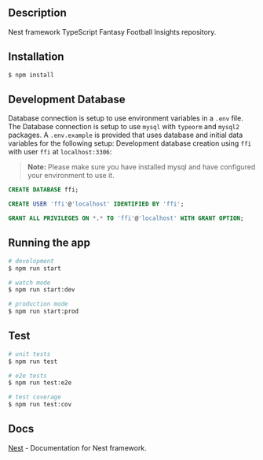 ## Description

Nest framework TypeScript Fantasy Football Insights repository.

## Installation

```bash
$ npm install
```

## Development Database

Database connection is setup to use environment variables in a `.env` file.
The Database connection is setup to use `mysql` with `typeorm` and `mysql2` packages.
A `.env.example` is provided that uses database and initial data variables for the following setup:
Development database creation using `ffi` with user `ffi` at `localhost:3306`:

> **Note:** Please make sure you have installed mysql and have configured your environment to use it.

```sql
CREATE DATABASE ffi;
```

```sql
CREATE USER 'ffi'@'localhost' IDENTIFIED BY 'ffi';
```

```sql
GRANT ALL PRIVILEGES ON *.* TO 'ffi'@'localhost' WITH GRANT OPTION;
```

## Running the app

```bash
# development
$ npm run start

# watch mode
$ npm run start:dev

# production mode
$ npm run start:prod
```

## Test

```bash
# unit tests
$ npm run test

# e2e tests
$ npm run test:e2e

# test coverage
$ npm run test:cov
```

## Docs

[Nest](https://docs.nestjs.com/) - Documentation for Nest framework.
